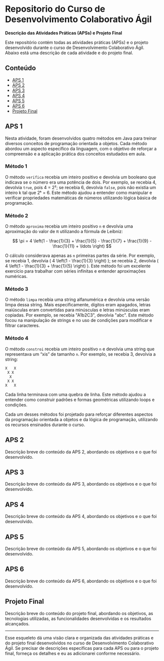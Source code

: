# Repositorio do Curso de Desenvolvimento Colaborativo Ágil

**Descrição das Atividades Práticas (APSs) e Projeto Final**

Este repositório contém todas as atividades práticas (APSs) e o projeto desenvolvido durante o curso de Desenvolvimento Colaborativo Ágil. Abaixo está uma descrição de cada atividade e do projeto final.

## Conteúdo

- [APS 1](#aps-1)
- [APS 2](#aps-2)
- [APS 3](#aps-3)
- [APS 4](#aps-4)
- [APS 5](#aps-5)
- [APS 6](#aps-6)
- [Projeto Final](#projeto-final)

## APS 1

Nesta atividade, foram desenvolvidos quatro métodos em Java para treinar diversos conceitos de programação orientada a objetos. Cada método abordou um aspecto específico da linguagem, com o objetivo de reforçar a compreensão e a aplicação prática dos conceitos estudados em aula.

### Método 1

O método `verifica` recebia um inteiro positivo e devolvia um booleano que indicava se o número era uma potência de dois. Por exemplo, se recebia 4, devolvia `true`, pois 4 = 2²; se recebia 6, devolvia `false`, pois não existia um inteiro k tal que 2ᵏ = 6. Este método ajudou a entender como manipular e verificar propriedades matemáticas de números utilizando lógica básica de programação.

### Método 2

O método `aproxima` recebia um inteiro positivo `n` e devolvia uma aproximação do valor de π utilizando a fórmula de Leibniz:

$$ \pi = 4 \left(1 - \frac{1}{3} + \frac{1}{5} - \frac{1}{7} + \frac{1}{9} - \frac{1}{11} + \ldots \right) $$

O cálculo considerava apenas as `n` primeiras partes da série. Por exemplo, se recebia 1, devolvia \( 4 \left(1 - \frac{1}{3} \right) \); se recebia 2, devolvia \( 4 \left(1 - \frac{1}{3} + \frac{1}{5} \right) \). Este método foi um excelente exercício para trabalhar com séries infinitas e entender aproximações numéricas.


### Método 3

O método `limpa` recebia uma string alfanumérica e devolvia uma versão limpa dessa string. Mais especificamente, dígitos eram apagados, letras maiúsculas eram convertidas para minúsculas e letras minúsculas eram copiadas. Por exemplo, se recebia "A1b2C3", devolvia "abc". Este método focou na manipulação de strings e no uso de condições para modificar e filtrar caracteres.

### Método 4

O método `constroi` recebia um inteiro positivo `n` e devolvia uma string que representava um “xis” de tamanho `n`. Por exemplo, se recebia 3, devolvia a string:
```
X   X
 X X
  X
 X X
X   X
```
Cada linha terminava com uma quebra de linha. Este método ajudou a entender como construir padrões e formas geométricas utilizando loops e condições.

Cada um desses métodos foi projetado para reforçar diferentes aspectos da programação orientada a objetos e da lógica de programação, utilizando os recursos ensinados durante o curso.

## APS 2

Descrição breve do conteúdo da APS 2, abordando os objetivos e o que foi desenvolvido.

## APS 3

Descrição breve do conteúdo da APS 3, abordando os objetivos e o que foi desenvolvido.

## APS 4

Descrição breve do conteúdo da APS 4, abordando os objetivos e o que foi desenvolvido.

## APS 5

Descrição breve do conteúdo da APS 5, abordando os objetivos e o que foi desenvolvido.

## APS 6

Descrição breve do conteúdo da APS 6, abordando os objetivos e o que foi desenvolvido.

## Projeto Final

Descrição breve do conteúdo do projeto final, abordando os objetivos, as tecnologias utilizadas, as funcionalidades desenvolvidas e os resultados alcançados.

---

Esse esqueleto dá uma visão clara e organizada das atividades práticas e do projeto final desenvolvidos no curso de Desenvolvimento Colaborativo Ágil. Se precisar de descrições específicas para cada APS ou para o projeto final, forneça os detalhes e eu as adicionarei conforme necessário.
